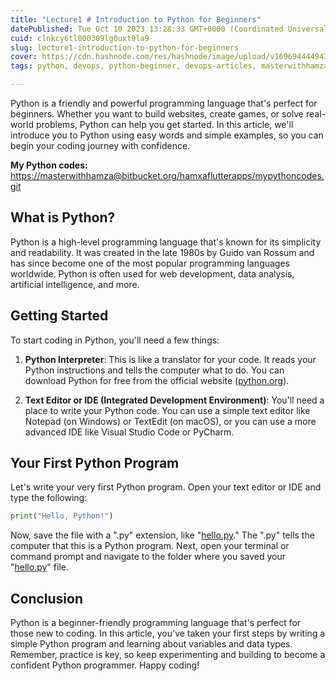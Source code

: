 ```yaml
---
title: "Lecture1 # Introduction to Python for Beginners"
datePublished: Tue Oct 10 2023 13:28:33 GMT+0000 (Coordinated Universal Time)
cuid: clnkcy6tl000309lg0uxt9la9
slug: lecture1-introduction-to-python-for-beginners
cover: https://cdn.hashnode.com/res/hashnode/image/upload/v1696944449436/3c3f1a54-eb8f-48bc-bf66-bb48ae340026.png
tags: python, devops, python-beginner, devops-articles, masterwithhamza

---
```


Python is a friendly and powerful programming language that's perfect for beginners. Whether you want to build websites, create games, or solve real-world problems, Python can help you get started. In this article, we'll introduce you to Python using easy words and simple examples, so you can begin your coding journey with confidence.

**My Python codes:** [https://masterwithhamza@bitbucket.org/hamxaflutterapps/mypythoncodes.git](https://masterwithhamza@bitbucket.org/hamxaflutterapps/mypythoncodes.git)

## **What is Python?**

Python is a high-level programming language that's known for its simplicity and readability. It was created in the late 1980s by Guido van Rossum and has since become one of the most popular programming languages worldwide. Python is often used for web development, data analysis, artificial intelligence, and more.

## **Getting Started**

To start coding in Python, you'll need a few things:

1. **Python Interpreter**: This is like a translator for your code. It reads your Python instructions and tells the computer what to do. You can download Python for free from the official website ([python.org](http://python.org)).
    
2. **Text Editor or IDE (Integrated Development Environment)**: You'll need a place to write your Python code. You can use a simple text editor like Notepad (on Windows) or TextEdit (on macOS), or you can use a more advanced IDE like Visual Studio Code or PyCharm.
    

## **Your First Python Program**

Let's write your very first Python program. Open your text editor or IDE and type the following:

```python
print("Hello, Python!")
```

Now, save the file with a ".py" extension, like "[hello.py](http://hello.py)." The ".py" tells the computer that this is a Python program. Next, open your terminal or command prompt and navigate to the folder where you saved your "[hello.py](http://hello.py)" file.

## **Conclusion**

Python is a beginner-friendly programming language that's perfect for those new to coding. In this article, you've taken your first steps by writing a simple Python program and learning about variables and data types. Remember, practice is key, so keep experimenting and building to become a confident Python programmer. Happy coding!